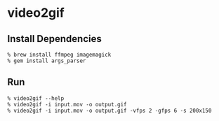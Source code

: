 video2gif
=========

Install Dependencies
--------------------

    % brew install ffmpeg imagemagick
    % gem install args_parser

Run
---

    % video2gif --help
    % video2gif -i input.mov -o output.gif
    % video2gif -i input.mov -o output.gif -vfps 2 -gfps 6 -s 200x150
